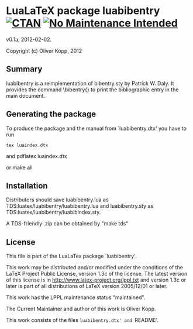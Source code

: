 # LuaLaTeX package luabibentry [![CTAN](https://img.shields.io/badge/CTAN-luabibentry-blue.svg?style=flat-square)](https://ctan.org/pkg/luabibentry) [![No Maintenance Intended](http://unmaintained.tech/badge.svg)](http://unmaintained.tech/)

v0.1a, 2012-02-02.

Copyright (c) Oliver Kopp, 2012

Summary
-------
luabibentry is a reimplementation of bibentry.sty by Patrick W. Daly.
It provides the command \bibentry{<BibTeXKey>} to print the 
bibliographic entry in the main document.


Generating the package
----------------------
To produce the package and the manual from `luabibentry.dtx' you have to run

    tex luaindex.dtx
and pdflatex luaindex.dtx

or make all


Installation
------------
Distributors should save 
  luabibentry.lua as TDS:luatex/luabibentry/luabibentry.lua and
  luabibentry.sty as TDS:luatex/luabibentry/luabibindex.sty.

A TDS-friendly .zip can be obtained by "make tds"


License
-------
This file is part of the LuaLaTex package `luabibentry'.
 
This work may be distributed and/or modified under the conditions of
the LaTeX Project Public License, version 1.3c of the license.
The latest version of this license is in
  http://www.latex-project.org/lppl.txt
and version 1.3c or later is part of all distributions of LaTeX 
version 2005/12/01 or later.

This work has the LPPL maintenance status "maintained".

The Current Maintainer and author of this work is Oliver Kopp.

This work consists of the files `luabibentry.dtx' and `README'.
